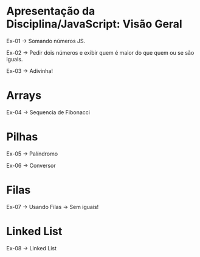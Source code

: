 # Apresentação da Disciplina/JavaScript: Visão Geral
Ex-01 -> Somando números JS.

Ex-02 -> Pedir dois números e exibir quem é maior do que quem ou se são iguais.

Ex-03 -> Adivinha!

# Arrays
Ex-04 -> Sequencia de Fibonacci

# Pilhas
Ex-05 -> Palíndromo

Ex-06 -> Conversor 

# Filas

Ex-07 -> Usando Filas -> Sem iguais!

# Linked List

Ex-08 -> Linked List



